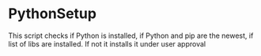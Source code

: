 # PythonSetup
This script checks if Python is installed, if Python and pip are the newest, if list of libs are installed. If not it installs it under user approval
